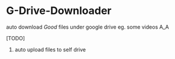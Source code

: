 # G-Drive-Downloader

auto download *Good* files under google drive eg. some videos A_A

[TODO]
1. auto upload files to self drive
